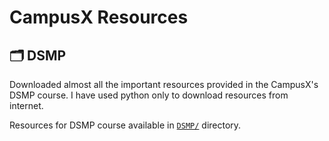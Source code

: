 # CampusX Resources

## 🗂️ DSMP

Downloaded almost all the important resources provided in the CampusX's DSMP course. I have used python only to download resources from internet.

Resources for DSMP course available in [`DSMP/`](./DSMP/) directory.
